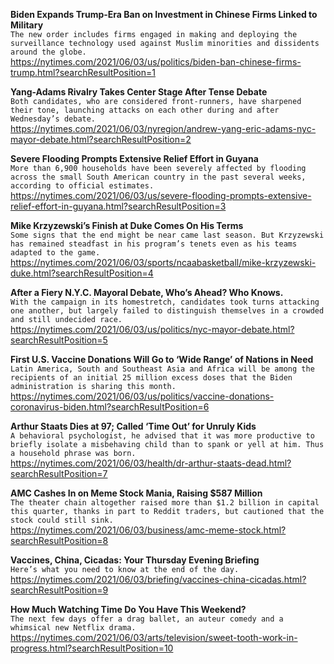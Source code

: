 **Biden Expands Trump-Era Ban on Investment in Chinese Firms Linked to Military**\
`The new order includes firms engaged in making and deploying the surveillance technology used against Muslim minorities and dissidents around the globe.`\
https://nytimes.com/2021/06/03/us/politics/biden-ban-chinese-firms-trump.html?searchResultPosition=1

**Yang-Adams Rivalry Takes Center Stage After Tense Debate**\
`Both candidates, who are considered front-runners, have sharpened their tone, launching attacks on each other during and after Wednesday’s debate.`\
https://nytimes.com/2021/06/03/nyregion/andrew-yang-eric-adams-nyc-mayor-debate.html?searchResultPosition=2

**Severe Flooding Prompts Extensive Relief Effort in Guyana**\
`More than 6,900 households have been severely affected by flooding across the small South American country in the past several weeks, according to official estimates.`\
https://nytimes.com/2021/06/03/us/severe-flooding-prompts-extensive-relief-effort-in-guyana.html?searchResultPosition=3

**Mike Krzyzewski’s Finish at Duke Comes On His Terms**\
`Some signs that the end might be near came last season. But Krzyzewski has remained steadfast in his program’s tenets even as his teams adapted to the game.`\
https://nytimes.com/2021/06/03/sports/ncaabasketball/mike-krzyzewski-duke.html?searchResultPosition=4

**After a Fiery N.Y.C. Mayoral Debate, Who’s Ahead? Who Knows.**\
`With the campaign in its homestretch, candidates took turns attacking one another, but largely failed to distinguish themselves in a crowded and still undecided race.`\
https://nytimes.com/2021/06/03/us/politics/nyc-mayor-debate.html?searchResultPosition=5

**First U.S. Vaccine Donations Will Go to ‘Wide Range’ of Nations in Need**\
`Latin America, South and Southeast Asia and Africa will be among the recipients of an initial 25 million excess doses that the Biden administration is sharing this month.`\
https://nytimes.com/2021/06/03/us/politics/vaccine-donations-coronavirus-biden.html?searchResultPosition=6

**Arthur Staats Dies at 97; Called ‘Time Out’ for Unruly Kids**\
`A behavioral psychologist, he advised that it was more productive to briefly isolate a misbehaving child than to spank or yell at him. Thus a household phrase was born.`\
https://nytimes.com/2021/06/03/health/dr-arthur-staats-dead.html?searchResultPosition=7

**AMC Cashes In on Meme Stock Mania, Raising $587 Million**\
`The theater chain altogether raised more than $1.2 billion in capital this quarter, thanks in part to Reddit traders, but cautioned that the stock could still sink.`\
https://nytimes.com/2021/06/03/business/amc-meme-stock.html?searchResultPosition=8

**Vaccines, China, Cicadas: Your Thursday Evening Briefing**\
`Here’s what you need to know at the end of the day.`\
https://nytimes.com/2021/06/03/briefing/vaccines-china-cicadas.html?searchResultPosition=9

**How Much Watching Time Do You Have This Weekend?**\
`The next few days offer a drag ballet, an auteur comedy and a whimsical new Netflix drama.`\
https://nytimes.com/2021/06/03/arts/television/sweet-tooth-work-in-progress.html?searchResultPosition=10

